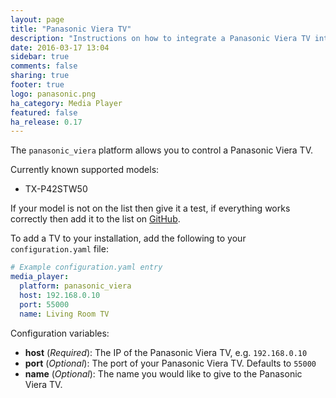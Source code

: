 ```yaml
---
layout: page
title: "Panasonic Viera TV"
description: "Instructions on how to integrate a Panasonic Viera TV into Home Assistant."
date: 2016-03-17 13:04
sidebar: true
comments: false
sharing: true
footer: true
logo: panasonic.png
ha_category: Media Player
featured: false
ha_release: 0.17
---
```


The `panasonic_viera` platform allows you to control a Panasonic Viera TV.

Currently known supported models:

- TX-P42STW50

If your model is not on the list then give it a test, if everything works correctly then add it to the list on [GitHub](https://github.com/home-assistant/home-assistant.io).

To add a TV to your installation, add the following to your `configuration.yaml` file:

```yaml
# Example configuration.yaml entry
media_player:
  platform: panasonic_viera
  host: 192.168.0.10
  port: 55000
  name: Living Room TV
```

Configuration variables:

- **host** (*Required*): The IP of the Panasonic Viera TV, e.g. `192.168.0.10`
- **port** (*Optional*): The port of your Panasonic Viera TV. Defaults to `55000`
- **name** (*Optional*): The name you would like to give to the Panasonic Viera TV.

